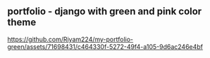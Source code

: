 ## portfolio -  django  with green and pink color theme 

https://github.com/Riyam224/my-portfolio-green/assets/71698431/c464330f-5272-49f4-a105-9d6ac246e4bf

